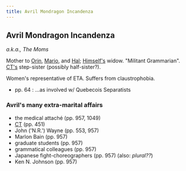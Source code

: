 ```yaml
---
title: Avril Mondragon Incandenza
---
```


Avril Mondragon Incandenza
--------------------------

*a.k.a., The Moms*

Mother to [Orin](/infinite-notes/characters/Orin), [Mario](/infinite-notes/characters/Mario), and [Hal](/infinite-notes/characters/Hal);
[Himself's](/infinite-notes/characters/Himself) widow. "Militant Grammarian". [CT's](/infinite-notes/characters/CT)
step-sister (possibly half-sister?).

Women's representative of ETA.
Suffers from claustrophobia.

* pp. 64 : ...as involved w/ Quebecois Separatists

<h3>Avril's many extra-marital affairs</h3>

* the medical attaché (pp. 957, 1049)
* [CT](/infinite-notes/characters/CT) (pp. 451)
* John ('N.R.') Wayne (pp. 553, 957)
* Marlon Bain (pp. 957)
* graduate students (pp. 957)
* grammatical colleagues (pp. 957)
* Japanese fight-choreographers (pp. 957) (also: *plural??*)
* Ken N. Johnson (pp. 957)
